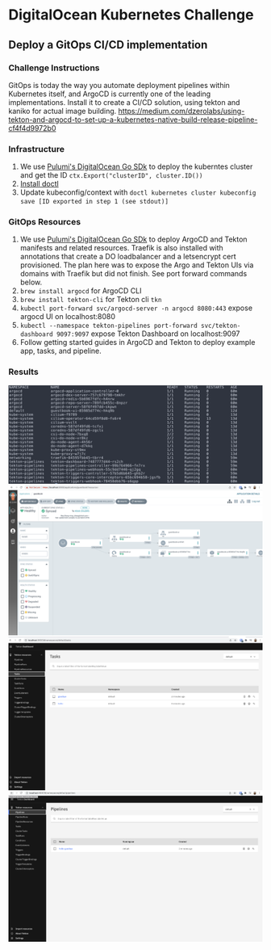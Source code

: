 # DigitalOcean Kubernetes Challenge
## Deploy a GitOps CI/CD implementation
### Challenge Instructions
GitOps is today the way you automate deployment pipelines within Kubernetes itself, and ArgoCD  is currently one of the leading implementations. Install it to create a CI/CD solution, using tekton and kaniko for actual image building. https://medium.com/dzerolabs/using-tekton-and-argocd-to-set-up-a-kubernetes-native-build-release-pipeline-cf4f4d9972b0


### Infrastructure
1. We use [Pulumi's DigitalOcean Go SDk](https://www.pulumi.com/registry/packages/digitalocean/api-docs/) to deploy the kuberntes cluster and get the ID `ctx.Export("clusterID", cluster.ID())`
2. [Install doctl](https://docs.digitalocean.com/reference/doctl/how-to/install/)
3. Update kubeconfig/context with `doctl kubernetes cluster kubeconfig save [ID exported in step 1 (see stdout)]`

### GitOps Resources
1. We use [Pulumi's DigitalOcean Go SDk](https://www.pulumi.com/registry/packages/digitalocean/api-docs/) to deploy ArgoCD and Tekton manifests and related resources. Traefik is also installed with annotations that create a DO loadbalancer and a letsencrypt cert provisioned. The plan here was to expose the Argo and Tekton UIs via domains with Traefik but did not finish. See port forward commands below.
2. `brew install argocd` for ArgoCD CLI
3. `brew install tekton-cli` for Tekton cli `tkn`
4. `kubectl port-forward svc/argocd-server -n argocd 8080:443` expose argocd UI on localhost:8080
5. `kubectl --namespace tekton-pipelines port-forward svc/tekton-dashboard 9097:9097` expose Tekton Dashboard on localhost:9097
6. Follow getting started guides in ArgoCD and Tekton to deploy example app, tasks, and pipeline.

### Results
![Pods](/screenshots/pods.png)
![ArgoCD](/screenshots/argocd-example.png)
![TektonTasks](/screenshots/tekton-tasks.png)
![TektonPipelines](/screenshots/tekton-pipelines.png)